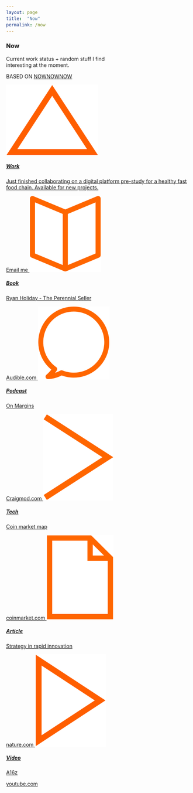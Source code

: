 ```yaml
---
layout: page
title:  "Now"
permalink: /now
---
```

<section class="fl w-100 pv6">
  <div class="tc pt3 pb6">
    <h3 class="f4 fw6 silver ttu">Now</h3>
    <p class="i f4 fw3">Current work status + random stuff I find <br>interesting at the moment.</p>
    <p class="f7 fw6 silver ttu">BASED ON <a href="http://nownownow.com" target="_blank" class="silver">NOWNOWNOW</a></p>
  </div>
  <div class="w-40 center tl ph5">
    <a href="mailto:alex@afekenst.am" class="db link pv5" target="_blank">
      <img src="/assets/images/icons/work.svg" class="h2 pr2 dib v-mid">
      <h5 class="f4 fw1 ttu dib v-mid ma0">Work</h5>
      <p class="f5 fw3">Just finished collaborating on a digital platform pre-study for a healthy fast food chain. Available for new projects.</p>
      <span class="db f7 silver ttu">Email me</span>
    </a>
    <a href="https://www.audible.com/pd/Business/Perennial-Seller-Audiobook/B0733PW1CR?ref=a_a_search_c3_lProduct_1_1&pf_rd_p=e81b7c27-6880-467a-b5a7-13cef5d729fe&pf_rd_r=STNVS5Q8RS9AWFD2P7XG&" class="db link pv5" target="_blank">
      <img src="/assets/images/icons/books.svg" class="h2 pr2 dib v-mid">
      <h5 class="f4 fw1 ttu dib v-mid ma0">Book</h5>
      <p class="f5 fw3">Ryan Holiday - The Perennial Seller</p>
      <span class="db f7 silver ttu">Audible.com</span>
    </a>
    <a href="https://craigmod.com/onmargins/" class="db link pv5" target="_blank">
      <img src="/assets/images/icons/podcast.svg" class="h2 pr2 dib v-mid">
      <h5 class="f4 fw1 ttu dib v-mid ma0">Podcast</h5>
      <p class="f5 fw3">On Margins</p>
      <span class="db f7 silver ttu">Craigmod.com</span>
    </a>
    <a href="https://coinmarketcap.com/" class="db link pv5" target="_blank">
      <img src="/assets/images/icons/tech.svg" class="h2 pr2 dib v-mid">
      <h5 class="f4 fw1 ttu dib v-mid ma0">Tech</h5>
      <p class="f5 fw3">Coin market map</p>
      <span class="db f7 silver ttu">coinmarket.com</span>
    </a>
    <a href="https://www.nature.com/articles/s41467-017-02042-w" class="db link pv5" target="_blank">
      <img src="/assets/images/icons/text.svg" class="h2 pr2 dib v-mid">
      <h5 class="f4 fw1 ttu dib v-mid ma0">Article</h5>
      <p class="f5 fw3">Strategy in rapid innovation</p>
      <span class="db f7 silver ttu">nature.com</span>
    </a>
    <a href="https://www.youtube.com/channel/UC9cn0TuPq4dnbTY-CBsm8XA" class="db link pv5" target="_blank">
      <img src="/assets/images/icons/video.svg" class="h2 pr2 dib v-mid">
      <h5 class="f4 fw1 ttu dib v-mid ma0">Video</h5>
      <p class="f5 fw3">A16z</p>
      <span class="db f7 silver ttu">youtube.com</span>
    </a>
  </div>
</section>
